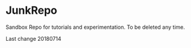 # JunkRepo
Sandbox Repo for tutorials and experimentation.  To be deleted any time.

Last change 20180714

